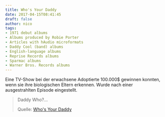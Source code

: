 ```yaml
---
title: Who's Your Daddy
date: 2017-04-15T08:41:45
draft: false
author: nico
tags:
- 1971 debut albums
- Albums produced by Robie Porter
- Articles with hAudio microformats
- Daddy Cool (band) albums
- English-language albums
- Reprise Records albums
- Sparmac albums
- Warner Bros. Records albums
---
```


Eine TV-Show bei der erwachsene Adoptierte 100.000$ gewinnen konnten, wenn sie ihre biologischen Eltern erkennen. Wurde nach einer ausgestrahlten Episode eingestellt.

> Daddy Who?...
>
> Quelle: [Who's Your Daddy](https://en.wikipedia.org/wiki/Who%27s_Your_Daddy?_(TV_series))
